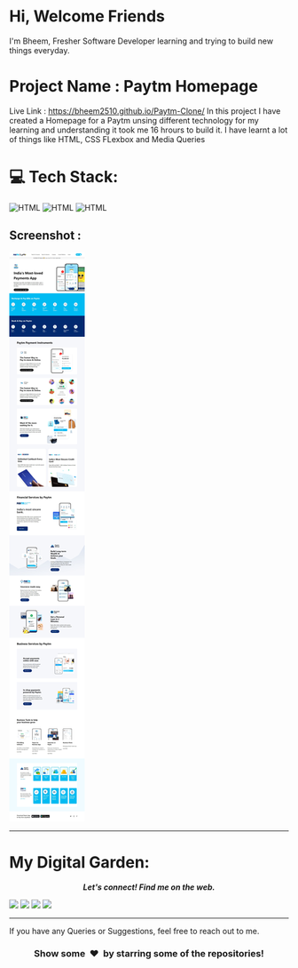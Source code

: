 # Hi, Welcome Friends

I'm Bheem, Fresher Software Developer learning and trying to build new things everyday.

# Project Name : Paytm Homepage
Live Link : https://bheem2510.github.io/Paytm-Clone/
In this project I have created a Homepage for a Paytm unsing different technology for my learning and understanding it took me 16 hrours to build it. I have learnt a lot of things like HTML, CSS FLexbox and Media Queries

# 💻 Tech Stack:

![HTML](https://img.shields.io/badge/-HTML-blue)
![HTML](https://img.shields.io/badge/-CSS-orange)
![HTML](https://img.shields.io/badge/-Tailwind%20CSS-red)

## Screenshot :

![Screenshot](./images/Paytm%20SS.jpeg)

---
My Digital Garden:
==========================

 <p align="center">
  <b><i>Let's connect! Find me on the web.</i></b>


[<img height="30" src = "https://img.shields.io/badge/gmail-c14438?&style=for-the-badge&logo=gmail&logoColor=white">][gmail] 
[<img height="30" src="https://img.shields.io/badge/linkedin-blue.svg?&style=for-the-badge&logo=linkedin&logoColor=white" />][LinkedIn]
[<img height="30" src = "https://img.shields.io/badge/Facebook-036be4.svg?&style=for-the-badge&logo=facebook&logoColor=white">][Facebook]
[<img height="30" src = "https://img.shields.io/badge/instagram-036be4.svg?&style=for-the-badge&logo=instagram&logoColor=white">][instagram]
<br />
<hr /> 

[gmail]: https://gmail.com
[linkedin]: https://www.linkedin.com/in/bheem-mastkar-4510371ba/
[Facebook]: https://www.facebook.com/bheem.mastkar/
[instagram]: https://www.instagram.com/bheem.singh/



If you have any Queries or Suggestions, feel free to reach out to me.

<h3 align="center">Show some &nbsp;❤️&nbsp; by starring some of the repositories!</h3>

